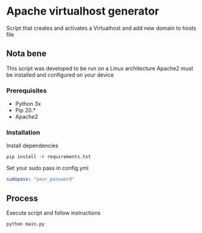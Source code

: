 # Apache virtualhost generator

Script that creates and activates a Virtualhost and add new domain to hosts file

## Nota bene

This script was developed to be run on a Linux architecture
Apache2 must be installed and configured on your device

### Prerequisites

- Python 3x
- Pip 20.*
- Apache2

### Installation

Install dependencies

```shell script
pip install -r requirements.txt
```

Set your sudo pass in config.yml
```yaml
sudopass: "your_password"
```

## Process

Execute script and follow instructions
```shell script
python main.py
```